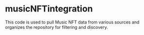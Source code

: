 # musicNFTintegration
This code is used to pull Music NFT data from various sources and organizes the repository for filtering and discovery.

